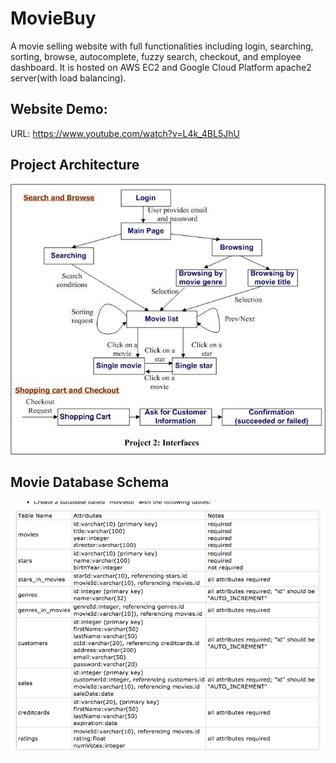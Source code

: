 # MovieBuy
A movie selling website with full functionalities including login, searching, sorting, browse, autocomplete, fuzzy search, checkout, and employee dashboard.
It is hosted on AWS EC2 and Google Cloud Platform apache2 server(with load balancing).

## Website Demo:
URL: https://www.youtube.com/watch?v=L4k_4BL5JhU

## Project Architecture
![Project Architecture](./Design/design-diagram.jpg)

## Movie Database Schema
![Database Scheme](./Design/moviedb_schemas.png)
